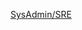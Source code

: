[SysAdmin/SRE](https://docs.google.com/document/d/1KLp6SfGAHKqfD60INU5VxKjukl3b4EZJy1gyNHr-v4Y/edit?usp=sharing)
